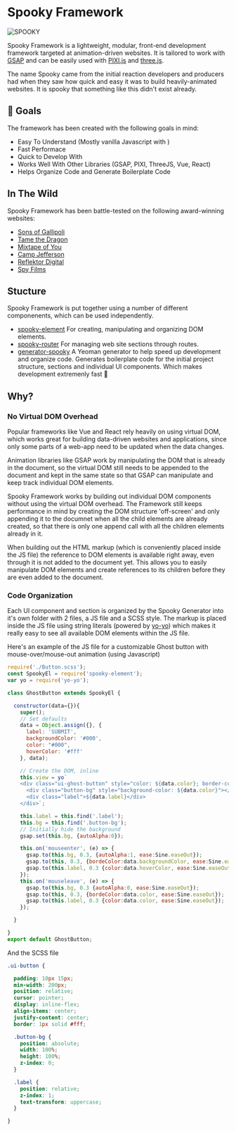 # Spooky Framework

![SPOOKY](http://i.imgur.com/Ut23RfP.png)

Spooky Framework is a lightweight, modular, front-end development framework targeted at animation-driven websites. It is tailored to work with [GSAP](https://greensock.com/gsap) and can be easily used with [PIXI.js](http://www.pixijs.com/) and [three.js](https://threejs.org/).

The name Spooky came from the initial reaction developers and producers had when they saw how quick and easy it was to build heavily-animated websites. It is spooky that something like this didn't exist already.

## :ghost: Goals

The framework has been created with the following goals in mind:

- Easy To Understand (Mostly vanilla Javascript with )
- Fast Performace
- Quick to Develop With
- Works Well With Other Libraries (GSAP, PIXI, ThreeJS, Vue, React)
- Helps Organize Code and Generate Boilerplate Code

## In The Wild

Spooky Framework has been battle-tested on the following award-winning websites:

- [Sons of Gallipoli](http://sonsofgallipoli.com/)
- [Tame the Dragon](http://www.tamethedragon.com/)
- [Mixtape of You](http://mixtapeofyou.com/)
- [Camp Jefferson](http://campjefferson.com/)
- [Reflektor Digital](https://reflektor.digital/)
- [Spy Films](http://spyfilms.com/)

## Stucture

Spooky Framework is put together using a number of different componenents, which can be used independently.

- [spooky-element](https://github.com/maxtherocket/spooky-element) For creating, manipulating and organizing DOM elements.
- [spooky-router](https://github.com/maxtherocket/spooky-router) For managing web site sections through routes.
- [generator-spooky](https://github.com/maxtherocket/generator-spooky) A Yeoman generator to help speed up development and organize code. Generates boilerplate code for the initial project structure, sections and individual UI components. Which makes development extremenly fast :rocket:

## Why?

### No Virtual DOM Overhead

Popular frameworks like Vue and React rely heavily on using virtual DOM, which works great for building data-driven websites and applications, since only some parts of a web-app need to be updated when the data changes.

Animation libraries like GSAP work by manipulating the DOM that is already in the document, so the virtual DOM still needs to be appended to the document and kept in the same state so that GSAP can manipulate and keep track individual DOM elements.

Spooky Framework works by building out individual DOM components without using the virtual DOM overhead. The Framework still keeps performance in mind by creating the DOM structure 'off-screen' and only appending it to the documnet when all the child elements are already created, so that there is only one append call with all the children elements already in it.

When building out the HTML markup (which is conveniently placed inside the JS file) the reference to DOM elements is available right away, even through it is not added to the document yet. This allows you to easily manipulate DOM elements and create references to its children before they are even added to the document.

### Code Organization

Each UI component and section is organized by the Spooky Generator into it's own folder with 2 files, a JS file and a SCSS style. The markup is placed inside the JS file using string literals (powered by [yo-yo](https://github.com/maxogden/yo-yo)) which makes it really easy to see all available DOM elements within the JS file.

Here's an example of the JS file for a customizable Ghost button with mouse-over/mouse-out animation (using Javascript)

```javascript
require('./Button.scss');
const SpookyEl = require('spooky-element');
var yo = require('yo-yo');

class GhostButton extends SpookyEl {

  constructor(data={}){
    super();
    // Set defaults
    data = Object.assign({}, {
      label: 'SUBMIT',
      backgroundColor: '#000',
      color: "#000",
      hoverColor: '#fff'
    }, data);

    // Create the DOM, inline
    this.view = yo`
    <div class="ui-ghost-button" style="color: ${data.color}; border-color: ${data.color};">
      <div class="button-bg" style="background-color: ${data.color}"></div>
      <div class="label">${data.label}</div>
    </div>`;

    this.label = this.find('.label');
    this.bg = this.find('.button-bg');
    // Initially hide the background
    gsap.set(this.bg, {autoAlpha:0});

    this.on('mouseenter', (e) => {
      gsap.to(this.bg, 0.3, {autoAlpha:1, ease:Sine.easeOut});
      gsap.to(this, 0.3, {bordeColor:data.backgroundColor, ease:Sine.easeOut});
      gsap.to(this.label, 0.3 {color:data.hoverColor, ease:Sine.easeOut});
    });
    this.on('mouseleave', (e) => {
      gsap.to(this.bg, 0.3 {autoAlpha:0, ease:Sine.easeOut});
      gsap.to(this, 0.3, {bordeColor:data.color, ease:Sine.easeOut});
      gsap.to(this.label, 0.3 {color:data.color, ease:Sine.easeOut});
    });

  }

}
export default GhostButton;
```

And the SCSS file

```scss
.ui-button {

  padding: 10px 15px;
  min-width: 200px;
  position: relative;
  cursor: pointer;
  display: inline-flex;
  align-items: center;
  justify-content: center;
  border: 1px solid #fff;

  .button-bg {
    position: absolute;
    width: 100%;
    height: 100%;
    z-index: 0;
  }

  .label {
    position: relative;
    z-index: 1;
    text-transform: uppercase;
  }

}
```


